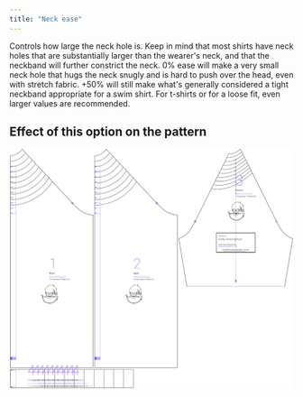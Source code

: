 ```yaml
---
title: "Neck ease"
---
```


Controls how large the neck hole is. Keep in mind that most shirts have neck holes that are substantially larger than the wearer's neck, and that the neckband will further constrict the neck. 0% ease will make a very small neck hole that hugs the neck snugly and is hard to push over the head, even with stretch fabric. +50% will still make what's generally considered a tight neckband appropriate for a swim shirt. For t-shirts or for a loose fit, even larger values are recommended.



## Effect of this option on the pattern
![This image shows the effect of this option by superimposing several variants that have a different value for this option](shelly_neckease_sample.svg "Effect of this option on the pattern")
